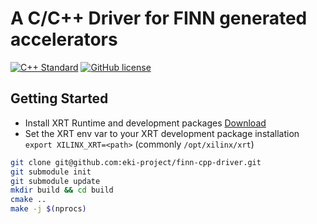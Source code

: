 A C/C++ Driver for FINN generated accelerators
==============================================

[![C++ Standard](https://img.shields.io/badge/C++_Standard-C%2B%2B20-blue.svg?style=flat&logo=c%2B%2B)](https://isocpp.org/)
[![GitHub license](https://img.shields.io/badge/license-MIT-blueviolet.svg)](LICENSE)

Getting Started
---------------
* Install XRT Runtime and development packages [Download](https://www.xilinx.com/support/download/index.html/content/xilinx/en/downloadNav/alveo/u280.html)
* Set the XRT env var to your XRT development package installation ```export XILINX_XRT=<path>``` (commonly ```/opt/xilinx/xrt```)



```bash
git clone git@github.com:eki-project/finn-cpp-driver.git
git submodule init
git submodule update
mkdir build && cd build
cmake ..
make -j $(nprocs)
```
